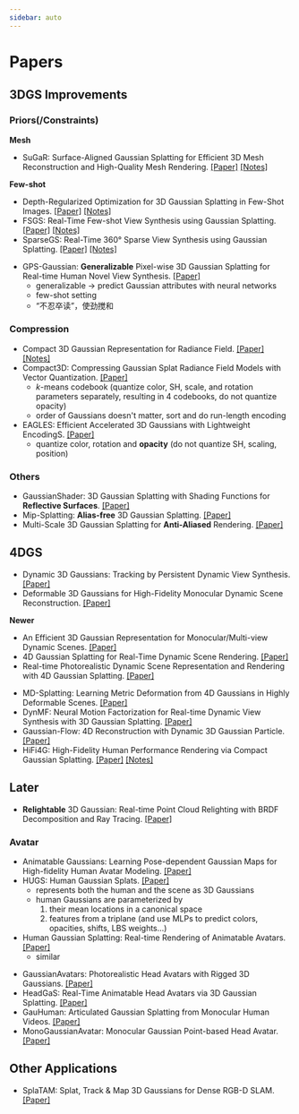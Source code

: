 ```yaml
---
sidebar: auto
---
```


# Papers

<link rel="stylesheet" href="/notes/katex.min.css">

## 3DGS Improvements

### Priors(/Constraints)

**Mesh**

- SuGaR: Surface-Aligned Gaussian Splatting for Efficient 3D Mesh Reconstruction and High-Quality Mesh Rendering. [[Paper]](https://arxiv.org/abs/2311.12775) [[Notes]](./20231121-sugar.md)

**Few-shot**

- Depth-Regularized Optimization for 3D Gaussian Splatting in Few-Shot Images. [[Paper]](https://arxiv.org/abs/2311.13398) [[Notes]](./20231122-depth-reg-3dgs-few-shot.md)
- FSGS: Real-Time Few-shot View Synthesis using Gaussian Splatting. [[Paper]](https://arxiv.org/abs/2312.00451) [[Notes]](./20231201-fsgs.md)
- SparseGS: Real-Time 360° Sparse View Synthesis using Gaussian Splatting. [[Paper]](https://arxiv.org/abs/2312.00206) [[Notes]](./20231130-sparsegs.md)

<!--  -->

- GPS-Gaussian: **Generalizable** Pixel-wise 3D Gaussian Splatting for Real-time Human Novel View Synthesis. [[Paper]](https://arxiv.org/abs/2312.02155)
  - generalizable -> predict Gaussian attributes with neural networks
  - few-shot setting
  - “不忍卒读”，使劲搅和

### Compression

- Compact 3D Gaussian Representation for Radiance Field. [[Paper]](https://arxiv.org/abs/2311.13681) [[Notes]](./20231122-compact-3dgs.md)
- Compact3D: Compressing Gaussian Splat Radiance Field Models with Vector Quantization. [[Paper]](https://arxiv.org/abs/2311.18159)
  - $k$-means codebook (quantize color, SH, scale, and rotation parameters separately, resulting in 4 codebooks, do not quantize opacity)
  - order of Gaussians doesn't matter, sort and do run-length encoding
- EAGLES: Efficient Accelerated 3D Gaussians with Lightweight EncodingS. [[Paper]](https://arxiv.org/abs/2312.04564)
  - quantize color, rotation and **opacity** (do not quantize SH, scaling, position)

### Others

- GaussianShader: 3D Gaussian Splatting with Shading Functions for **Reflective Surfaces**. [[Paper]](https://arxiv.org/abs/2311.17977)
- Mip-Splatting: **Alias-free** 3D Gaussian Splatting. [[Paper]](https://arxiv.org/abs/2311.16493)
- Multi-Scale 3D Gaussian Splatting for **Anti-Aliased** Rendering. [[Paper]](https://arxiv.org/abs/2311.17089)

## 4DGS

- Dynamic 3D Gaussians: Tracking by Persistent Dynamic View Synthesis. [[Paper]](https://arxiv.org/abs/2308.09713)
- Deformable 3D Gaussians for High-Fidelity Monocular Dynamic Scene Reconstruction. [[Paper]](https://arxiv.org/abs/2309.13101)

**Newer**

- An Efficient 3D Gaussian Representation for Monocular/Multi-view Dynamic Scenes. [[Paper]](https://arxiv.org/abs/2311.12897)
- 4D Gaussian Splatting for Real-Time Dynamic Scene Rendering. [[Paper]](https://arxiv.org/abs/2310.08528)
- Real-time Photorealistic Dynamic Scene Representation and Rendering with 4D Gaussian Splatting. [[Paper]](https://arxiv.org/abs/2310.10642)

<!--  -->

- MD-Splatting: Learning Metric Deformation from 4D Gaussians in Highly Deformable Scenes. [[Paper]](https://arxiv.org/abs/2312.00583)
- DynMF: Neural Motion Factorization for Real-time Dynamic View Synthesis with 3D Gaussian Splatting. [[Paper]](https://arxiv.org/abs/2312.00112)
- Gaussian-Flow: 4D Reconstruction with Dynamic 3D Gaussian Particle. [[Paper]](https://arxiv.org/abs/2312.03431)
- HiFi4G: High-Fidelity Human Performance Rendering via Compact Gaussian Splatting. [[Paper]](https://arxiv.org/abs/2312.03461) [[Notes]](./20231206-hifi4g.md)

## Later

- **Relightable** 3D Gaussian: Real-time Point Cloud Relighting with BRDF Decomposition and Ray Tracing. [[Paper]](https://arxiv.org/abs/2311.16043)

### Avatar

- Animatable Gaussians: Learning Pose-dependent Gaussian Maps for High-fidelity Human Avatar Modeling. [[Paper]](https://arxiv.org/abs/2311.16096)
- HUGS: Human Gaussian Splats. [[Paper]](https://arxiv.org/abs/2311.17910)
  - represents both the human and the scene as 3D Gaussians
  - human Gaussians are parameterized by
    1. their mean locations in a canonical space
    2. features from a triplane (and use MLPs to predict colors, opacities, shifts, LBS weights...)
- Human Gaussian Splatting: Real-time Rendering of Animatable Avatars. [[Paper]](https://arxiv.org/abs/2311.17113)
  - similar

<!--  -->

- GaussianAvatars: Photorealistic Head Avatars with Rigged 3D Gaussians. [[Paper]](https://arxiv.org/abs/2312.02069)
- HeadGaS: Real-Time Animatable Head Avatars via 3D Gaussian Splatting. [[Paper]](https://arxiv.org/abs/2312.02902)
- GauHuman: Articulated Gaussian Splatting from Monocular Human Videos. [[Paper]](https://arxiv.org/abs/2312.02973)
- MonoGaussianAvatar: Monocular Gaussian Point-based Head Avatar. [[Paper]](https://arxiv.org/abs/2312.04558)

## Other Applications

- SplaTAM: Splat, Track & Map 3D Gaussians for Dense RGB-D SLAM. [[Paper]](https://arxiv.org/abs/2312.02126)
